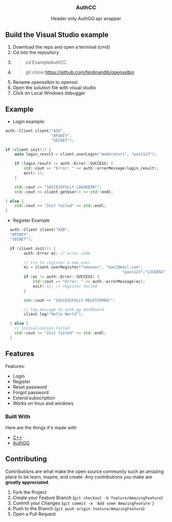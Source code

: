 
<br />
<p align="center">
  <h3 align="center">AuthCC</h3>

  <p align="center">
    Header only AuthGG api wrapper
    <br />
</p>

## Build the Visual Studio example
1. Download the repo and open a terminal (cmd)
2. Cd into the repository
3. > cd ExampleAuthCC
4. > git clone https://github.com/ferdinandlb/opensslbin
5. Rename opensslbin to openssl
6. Open the solution file with visual studio
7. Click on Local Windows debugger


## Example

- Login example:
```cpp
auth::Client client("AID",
                    "APIKEY",
                    "SECRET");

if (client.init()) {
    auto login_result = client.userLogin("moderator1", "pass123");

    if (login_result != auth::Error::SUCCESS) {
        std::cout << "Error: " << auth::errorMessage(login_result);
        exit(-1);
    }

    std::cout << "SUCCESSFULLY LOGGEDIN!";
    std::cout << client.getUser() << std::endl;

} else {
    std::cout << "Init failed" << std::endl;
}
```
- Register Example
```cpp
  auth::Client client("AID",
  "APIKEY",
  "SECRET");

  if (client.init()) {
        auth::Error ec; // error code

        // try to register a new user
        ec = client.userRegister("newuser", "mail@mail.com",
                                                   "pass123","LICENSE");
        if (ec != auth::Error::SUCCESS) {
            std::cout << "Error: " << auth::errorMessage(ec);
            exit(-1); // register failed
        }

        std::cout << "SUCCESSFULLY REGISTERED!";

        // log message to auth.gg dashboard
        client.log("Hello World");

  } else {
    // initialization failed
    std::cout << "Init failed" << std::endl;
  }
  ```

## Features
 
Features:
* Login
* Register
* Reset password
* Forgot password
* Extend subscription
* Works on linux and windows



### Built With

Here are the things it's made with
* [C++](http://cppreference.com)
* [AuthGG](https://auth.gg)



## Contributing

Contributions are what make the open source community such an amazing place to be learn, inspire, and create. Any contributions you make are **greatly appreciated**.

1. Fork the Project
2. Create your Feature Branch (`git checkout -b feature/AmazingFeature`)
3. Commit your Changes (`git commit -m 'Add some AmazingFeature'`)
4. Push to the Branch (`git push origin feature/AmazingFeature`)
5. Open a Pull Request
